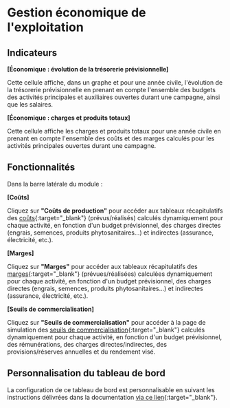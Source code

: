 # Gestion économique de l'exploitation 

## Indicateurs

**[Économique : évolution de la trésorerie prévisionnelle]** 

Cette cellule affiche, dans un graphe et pour une année civile, l'évolution de la trésorerie prévisionnelle en prenant en compte l'ensemble des budgets des activités principales et auxiliaires ouvertes durant une campagne, ainsi que les salaires.

**[Économique : charges et produits totaux]**

Cette cellule affiche les charges et produits totaux pour une année civile en prenant en compte l'ensemble des coûts et des marges calculés pour les activités principales ouvertes durant une campagne.

## Fonctionnalités

Dans la barre latérale du module&nbsp;:

**[Coûts]**

Cliquez sur **"Coûts de production"** pour accéder aux tableaux récapitulatifs des [coûts](https://doc.ekylibre.com/v2/fr/performance/#couts-prod){:target="_blank"} (prévus/réalisés) calculés dynamiquement pour chaque activité, en fonction d'un budget prévisionnel, des charges directes (engrais, semences, produits phytosanitaires…) et indirectes (assurance, électricité, etc.).

**[Marges]**

Cliquez sur **"Marges"** pour accéder aux tableaux récapitulatifs des [marges](https://doc.ekylibre.com/v2/fr/performance/#marges){:target="_blank"} (prévues/réalisées) calculées dynamiquement pour chaque activité, en fonction d'un budget prévisionnel, des charges directes (engrais, semences, produits phytosanitaires…) et indirectes (assurance, électricité, etc.).

**[Seuils de commercialisation]**

Cliquez sur **"Seuils de commercialisation"** pour accéder à la page de simulation des [seuils de commercialisation](https://doc.ekylibre.com/v2/fr/performance/#seuils){:target="_blank"} calculés dynamiquement pour chaque activité, en fonction d'un budget prévisionnel, des rémunérations, des charges directes/indirectes, des provisions/réserves annuelles et du rendement visé.

## Personnalisation du tableau de bord 

La configuration de ce tableau de bord est personnalisable en suivant les instructions délivrées dans la documentation [via ce lien](https://doc.ekylibre.com/v2/fr/chapitre4/#perso){:target="_blank"}.
